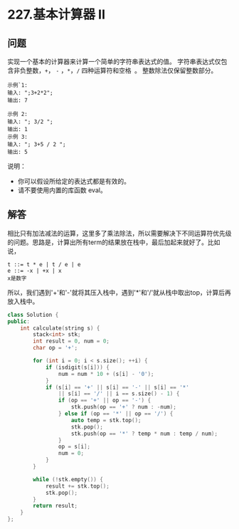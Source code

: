 # 227.基本计算器 II

## 问题
实现一个基本的计算器来计算一个简单的字符串表达式的值。
字符串表达式仅包含非负整数，`+`， `-` ，`*`，`/` 四种运算符和空格` `。 整数除法仅保留整数部分。

```
示例`1:
输入: ";3+2*2";
输出: 7

示例 2:
输入: "; 3/2 ";
输出: 1
示例 3:
输入: "; 3+5 / 2 ";
输出: 5
```

说明：

- 你可以假设所给定的表达式都是有效的。
- 请不要使用内置的库函数 eval。

## 解答
相比只有加法减法的运算，这里多了乘法除法，所以需要解决下不同运算符优先级的问题。思路是，计算出所有term的结果放在栈中，最后加起来就好了。比如说，
```
t ::= t * e | t / e | e
e ::= -x | +x | x
x是数字
```

所以，我们遇到'+'和'-'就将其压入栈中，遇到'*'和'/'就从栈中取出top，计算后再放入栈中。

```C++
class Solution {
public:
    int calculate(string s) {
        stack<int> stk;
        int result = 0, num = 0;
        char op = '+';

        for (int i = 0; i < s.size(); ++i) {
            if (isdigit(s[i])) {
                num = num * 10 + (s[i] - '0');
            }
            if (s[i] == '+' || s[i] == '-' || s[i] == '*' 
                || s[i] == '/' || i == s.size() - 1) {
                if (op == '+' || op == '-') {
                    stk.push(op == '+' ? num : -num);
                } else if (op == '*' || op == '/') {
                    auto temp = stk.top();
                    stk.pop();
                    stk.push(op == '*' ? temp * num : temp / num);
                }
                op = s[i];
                num = 0;
            }
        }

        while (!stk.empty()) {
            result += stk.top();
            stk.pop();
        }
        return result;
    }
};
```
